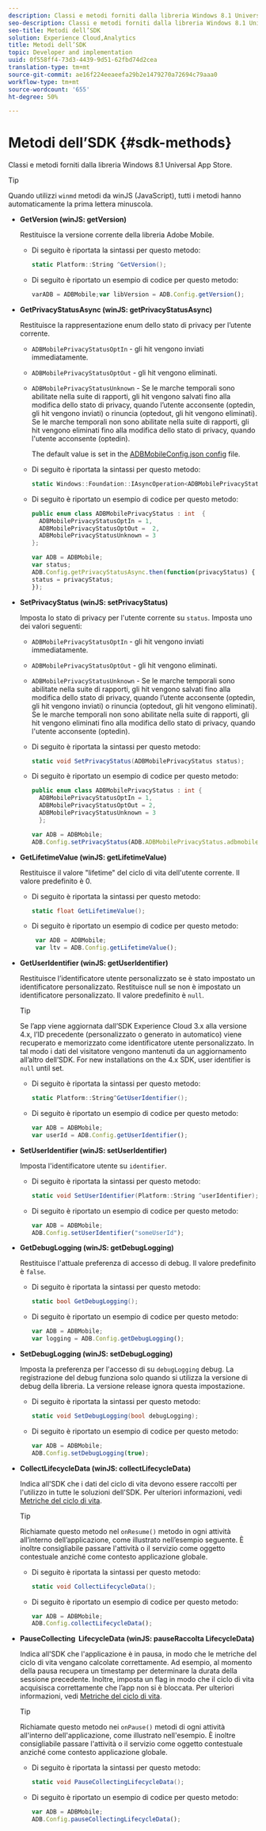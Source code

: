 ```yaml
---
description: Classi e metodi forniti dalla libreria Windows 8.1 Universal App Store.
seo-description: Classi e metodi forniti dalla libreria Windows 8.1 Universal App Store.
seo-title: Metodi dell’SDK
solution: Experience Cloud,Analytics
title: Metodi dell’SDK
topic: Developer and implementation
uuid: 0f558ff4-73d3-4439-9d51-62fbd74d2cea
translation-type: tm+mt
source-git-commit: ae16f224eeaeefa29b2e1479270a72694c79aaa0
workflow-type: tm+mt
source-wordcount: '655'
ht-degree: 50%

---
```



# Metodi dell’SDK {#sdk-methods}

Classi e metodi forniti dalla libreria Windows 8.1 Universal App Store.

>[!TIP]
>
>Quando utilizzi `winmd` metodi da winJS (JavaScript), tutti i metodi hanno automaticamente la prima lettera minuscola.

* **GetVersion (winJS: getVersion)**

   Restituisce la versione corrente della libreria Adobe Mobile.

   * Di seguito è riportata la sintassi per questo metodo:

      ```csharp
      static Platform::String ^GetVersion();
      ```

   * Di seguito è riportato un esempio di codice per questo metodo:

      ```js
      varADB = ADBMobile;var libVersion = ADB.Config.getVersion(); 
      ```

* **GetPrivacyStatusAsync (winJS: getPrivacyStatusAsync)**

   Restituisce la rappresentazione enum dello stato di privacy per l’utente corrente.

   * `ADBMobilePrivacyStatusOptIn` - gli hit vengono inviati immediatamente.
   * `ADBMobilePrivacyStatusOptOut` - gli hit vengono eliminati.
   * `ADBMobilePrivacyStatusUnknown` - Se le marche temporali sono abilitate nella suite di rapporti, gli hit vengono salvati fino alla modifica dello stato di privacy, quando l’utente acconsente (optedin, gli hit vengono inviati) o rinuncia (optedout, gli hit vengono eliminati). Se le marche temporali non sono abilitate nella suite di rapporti, gli hit vengono eliminati fino alla modifica dello stato di privacy, quando l&#39;utente acconsente (optedin).

      The default value is set in the [ADBMobileConfig.json config](/help/windows-appstore/c-configuration/c.json.md) file.

   * Di seguito è riportata la sintassi per questo metodo:

      ```csharp
      static Windows::Foundation::IAsyncOperation<ADBMobilePrivacyStatus> ^getPrivacyStatusAsync(); 
      ```

   * Di seguito è riportato un esempio di codice per questo metodo:

      ```csharp
      public enum class ADBMobilePrivacyStatus : int  {
        ADBMobilePrivacyStatusOptIn = 1, 
        ADBMobilePrivacyStatusOptOut =  2,
        ADBMobilePrivacyStatusUnknown = 3
      };
      ```

      ```js
      var ADB = ADBMobile;
      var status;
      ADB.Config.getPrivacyStatusAsync.then(function(privacyStatus) {
      status = privacyStatus;
      }); 
      ```

* **SetPrivacyStatus (winJS: setPrivacyStatus)**

   Imposta lo stato di privacy per l&#39;utente corrente su `status`. Imposta uno dei valori seguenti:

   * `ADBMobilePrivacyStatusOptIn` - gli hit vengono inviati immediatamente.
   * `ADBMobilePrivacyStatusOptOut` - gli hit vengono eliminati.
   * `ADBMobilePrivacyStatusUnknown` - Se le marche temporali sono abilitate nella suite di rapporti, gli hit vengono salvati fino alla modifica dello stato di privacy, quando l’utente acconsente (optedin, gli hit vengono inviati) o rinuncia (optedout, gli hit vengono eliminati). Se le marche temporali non sono abilitate nella suite di rapporti, gli hit vengono eliminati fino alla modifica dello stato di privacy, quando l&#39;utente acconsente (optedin).

   * Di seguito è riportata la sintassi per questo metodo:

      ```csharp
      static void SetPrivacyStatus(ADBMobilePrivacyStatus status);
      ```

   * Di seguito è riportato un esempio di codice per questo metodo:

      ```csharp
      public enum class ADBMobilePrivacyStatus : int {
        ADBMobilePrivacyStatusOptIn = 1,
        ADBMobilePrivacyStatusOptOut = 2,
        ADBMobilePrivacyStatusUnknown = 3
        }; 
      ```

      ```js
      var ADB = ADBMobile;
      ADB.Config.setPrivacyStatus(ADB.ADBMobilePrivacyStatus.adbmobilePrivacyStatusOptIn); 
      ```

* **GetLifetimeValue (winJS: getLifetimeValue)**

   Restituisce il valore &quot;lifetime&quot; del ciclo di vita dell&#39;utente corrente. Il valore predefinito è 0.

   * Di seguito è riportata la sintassi per questo metodo:

      ```csharp
      static float GetLifetimeValue();
      ```

   * Di seguito è riportato un esempio di codice per questo metodo:

      ```js
       var ADB = ADBMobile;
       var ltv = ADB.Config.getLifetimeValue(); 
      ```

* **GetUserIdentifier (winJS: getUserIdentifier)**

   Restituisce l’identificatore utente personalizzato se è stato impostato un identificatore personalizzato. Restituisce null se non è impostato un identificatore personalizzato. Il valore predefinito è `null`.

   >[!TIP]
   >
   >Se l’app viene aggiornata dall’SDK  Experience Cloud 3.x alla versione 4.x, l’ID precedente (personalizzato o generato in automatico) viene recuperato e memorizzato come identificatore utente personalizzato. In tal modo i dati del visitatore vengono mantenuti da un aggiornamento all’altro dell’SDK. For new installations on the 4.x SDK, user identifier is `null` until set.

   * Di seguito è riportata la sintassi per questo metodo:

      ```csharp
      static Platform::String^GetUserIdentifier();
      ```

   * Di seguito è riportato un esempio di codice per questo metodo:

      ```js
      var ADB = ADBMobile;
      var userId = ADB.Config.getUserIdentifier(); 
      ```

* **SetUserIdentifier (winJS: setUserIdentifier)**

   Imposta l&#39;identificatore utente su `identifier`.

   * Di seguito è riportata la sintassi per questo metodo:

      ```csharp
      static void SetUserIdentifier(Platform::String ^userIdentifier);
      ```

   * Di seguito è riportato un esempio di codice per questo metodo:

      ```js
      var ADB = ADBMobile;
      ADB.Config.setUserIdentifier("someUserId"); 
      ```

* **GetDebugLogging (winJS: getDebugLogging)**

   Restituisce l&#39;attuale preferenza di accesso di debug. Il valore predefinito è `false`.

   * Di seguito è riportata la sintassi per questo metodo:

      ```csharp
      static bool GetDebugLogging(); 
      ```

   * Di seguito è riportato un esempio di codice per questo metodo:

      ```js
      var ADB = ADBMobile;
      var logging = ADB.Config.getDebugLogging(); 
      ```

* **SetDebugLogging (winJS: setDebugLogging)**

   Imposta la preferenza per l&#39;accesso di su `debugLogging` debug. La registrazione del debug funziona solo quando si utilizza la versione di debug della libreria. La versione release ignora questa impostazione.

   * Di seguito è riportata la sintassi per questo metodo:

      ```csharp
      static void SetDebugLogging(bool debugLogging); 
      ```

   * Di seguito è riportato un esempio di codice per questo metodo:

      ```js
      var ADB = ADBMobile;
      ADB.Config.setDebugLogging(true); 
      ```

* **CollectLifecycleData (winJS: collectLifecycleData)**

   Indica all&#39;SDK che i dati del ciclo di vita devono essere raccolti per l&#39;utilizzo in tutte le soluzioni dell&#39;SDK. Per ulteriori informazioni, vedi [Metriche del ciclo di vita](/help/windows-appstore/metrics.md).

   >[!TIP]
   >
   >Richiamate questo metodo nel `onResume()` metodo in ogni attività all’interno dell’applicazione, come illustrato nell’esempio seguente. È inoltre consigliabile passare l&#39;attività o il servizio come oggetto contestuale anziché come contesto applicazione globale.

   * Di seguito è riportata la sintassi per questo metodo:

      ```csharp
      static void CollectLifecycleData();
      ```

   * Di seguito è riportato un esempio di codice per questo metodo:

      ```js
      var ADB = ADBMobile;
      ADB.Config.collectLifecycleData(); 
      ```

* **PauseCollecting &#x200B; LifecycleData (winJS: pauseRaccolta &#x200B; LifecycleData)**

   Indica all&#39;SDK che l&#39;applicazione è in pausa, in modo che le metriche del ciclo di vita vengano calcolate correttamente. Ad esempio, al momento della pausa recupera un timestamp per determinare la durata della sessione precedente. Inoltre, imposta un flag in modo che il ciclo di vita acquisisca correttamente che l’app non si è bloccata. Per ulteriori informazioni, vedi [Metriche del ciclo di vita](/help/windows-appstore/metrics.md).

   >[!TIP]
   >
   >Richiamate questo metodo nei `onPause()` metodi di ogni attività all&#39;interno dell&#39;applicazione, come illustrato nell&#39;esempio. È inoltre consigliabile passare l&#39;attività o il servizio come oggetto contestuale anziché come contesto applicazione globale.

   * Di seguito è riportata la sintassi per questo metodo:

      ```csharp
      static void PauseCollectingLifecycleData();
      ```

   * Di seguito è riportato un esempio di codice per questo metodo:

      ```js
      var ADB = ADBMobile;
      ADB.Config.pauseCollectingLifecycleData();
      ```
